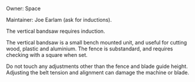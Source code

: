 Owner: Space

Maintainer: Joe Earlam (ask for inductions).

The vertical bandsaw requires induction. 

The vertical bandsaw is a small bench mounted unit, and useful for cutting wood, plastic and aluminium. The fence is substandard, and requires checking with a square when set.

Do not touch any adjustments other than the fence and blade guide height. Adjusting the belt tension and alignment can damage the machine or blade.